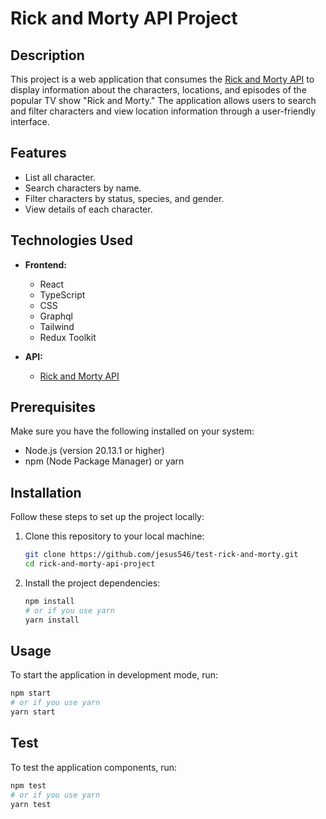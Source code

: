 # Rick and Morty API Project

## Description

This project is a web application that consumes the [Rick and Morty API](https://rickandmortyapi.com/) to display information about the characters, locations, and episodes of the popular TV show "Rick and Morty." The application allows users to search and filter characters and view location information through a user-friendly interface.

## Features

- List all character.
- Search characters by name.
- Filter characters by status, species, and gender.
- View details of each character.

## Technologies Used

- **Frontend:**
  - React
  - TypeScript
  - CSS
  - Graphql
  - Tailwind
  - Redux Toolkit


- **API:**
  - [Rick and Morty API](https://rickandmortyapi.com/)

## Prerequisites

Make sure you have the following installed on your system:

- Node.js (version 20.13.1 or higher)
- npm (Node Package Manager) or yarn

## Installation

Follow these steps to set up the project locally:

1. Clone this repository to your local machine:

    ```bash
    git clone https://github.com/jesus546/test-rick-and-morty.git
    cd rick-and-morty-api-project
    ```

2. Install the project dependencies:

    ```bash
    npm install
    # or if you use yarn
    yarn install
    ```

## Usage

To start the application in development mode, run:

```bash
npm start
# or if you use yarn
yarn start
```

## Test

To test the application components, run:

```bash
npm test
# or if you use yarn
yarn test
```

